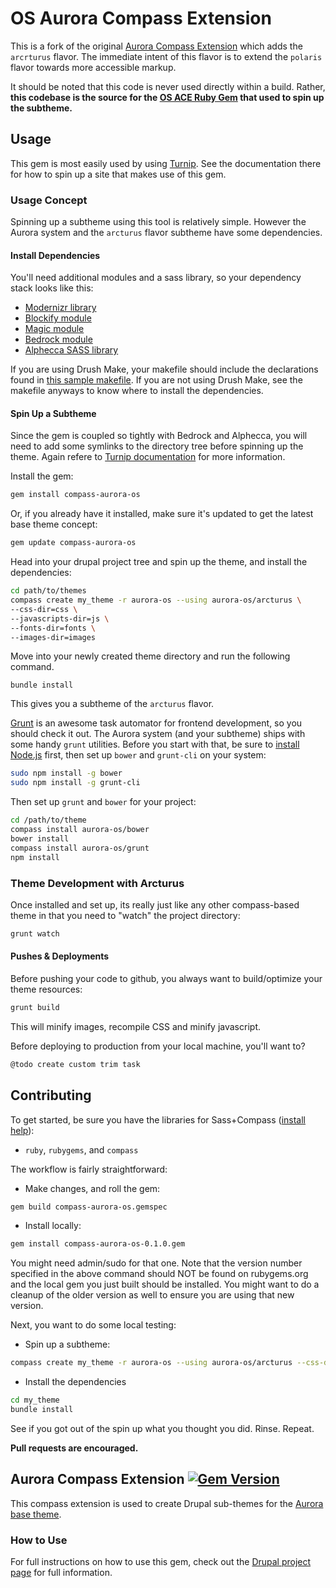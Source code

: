 # OS Aurora Compass Extension
This is a fork of the original [Aurora Compass Extension](https://github.com/Snugug/Aurora) which adds the `arcrturus` flavor. The immediate intent of this flavor is to extend the `polaris` flavor towards more accessible markup.

It should be noted that this code is never used directly within a build. Rather, **this codebase is the source for the [OS ACE Ruby Gem](http://rubygems.org/gems/compass-aurora-os) that used to spin up the subtheme.**

## Usage
This gem is most easily used by using [Turnip](https://github.com/opensourcery/turnip). See the documentation there for how to spin up a site that makes use of this gem.

### Usage Concept
Spinning up a subtheme using this tool is relatively simple. However the Aurora system and the `arcturus` flavor subtheme have some dependencies.

#### Install Dependencies
You'll need additional modules and a sass library, so your dependency stack looks like this:

* [Modernizr library](http://modernizr.com)
* [Blockify module](https://drupal.org/project/blockify)
* [Magic module](https://drupal.org/project/magic)
* [Bedrock module](https://github.com/opensourcery/bedrock.git)
* [Alphecca SASS library](https://github.com/opensourcery/alphecca.git)

If you are using Drush Make, your makefile should include the declarations found in [this sample makefile](https://github.com/opensourcery/vista-campus/blob/master/vista_campus/theme.make). If you are not using Drush Make, see the makefile anyways to know where to install the dependencies.

#### Spin Up a Subtheme

Since the gem is coupled so tightly with Bedrock and Alphecca, you will need to add some symlinks to the directory tree before spinning up the theme. Again refere to [Turnip documentation](https://github.com/opensourcery/turnip) for more information.

Install the gem:
```bash
gem install compass-aurora-os
```
Or, if you already have it installed, make sure it's updated to get the latest
base theme concept:
```bash
gem update compass-aurora-os
```

Head into your drupal project tree and spin up the theme, and install the dependencies:
```bash
cd path/to/themes
compass create my_theme -r aurora-os --using aurora-os/arcturus \
--css-dir=css \
--javascripts-dir=js \
--fonts-dir=fonts \
--images-dir=images
```
Move into your newly created theme directory and run the following command.
```
bundle install
```

This gives you a subtheme of the `arcturus` flavor.

[Grunt](http://gruntjs.com/) is an awesome task automator for frontend development, so you should check it out. The Aurora system (and your subtheme) ships with some handy `grunt` utilities. Before you start with that, be sure to [install Node.js](http://nodejs.org/) first, then set up `bower` and `grunt-cli` on your system:

```bash
sudo npm install -g bower
sudo npm install -g grunt-cli
```
Then set up `grunt` and `bower` for your project:

```bash
cd /path/to/theme
compass install aurora-os/bower
bower install
compass install aurora-os/grunt
npm install
```

### Theme Development with Arcturus
Once installed and set up, its really just like any other compass-based theme in that you need to "watch" the project directory:

```bash
grunt watch
```

#### Pushes & Deployments
Before pushing your code to github, you always want to build/optimize your theme resources:

```bash
grunt build
````

This will minify images, recompile CSS and minify javascript.

Before deploying to production from your local machine, you'll want to?

```bash
@todo create custom trim task
```

## Contributing
To get started, be sure you have the libraries for Sass+Compass ([install help](http://snugug.com/musings/installing-sass-and-compass-across-all-platform)):

* `ruby`, `rubygems`, and `compass`

The workflow is fairly straightforward:

* Make changes, and roll the gem:

```bash
gem build compass-aurora-os.gemspec
```

* Install locally:

```bash
gem install compass-aurora-os-0.1.0.gem
```

You might need admin/sudo for that one. Note that the version number specified in the above command should NOT be found on rubygems.org and the local gem you just built should be installed. You might want to do a cleanup of the older version as well to ensure you are using that new version.

Next, you want to do some local testing:

* Spin up a subtheme:

```bash
compass create my_theme -r aurora-os --using aurora-os/arcturus --css-dir=css --javascripts-dir=js --fonts-dir=fonts
````

* Install the dependencies

```bash
cd my_theme
bundle install
```

See if you got out of the spin up what you thought you did. Rinse. Repeat.

**Pull requests are encouraged.**

## Aurora Compass Extension [![Gem Version](https://badge.fury.io/rb/compass-aurora.png)](http://badge.fury.io/rb/compass-aurora)

This compass extension is used to create Drupal sub-themes for the [Aurora base theme](http://drupal.org/project/aurora).

### How to Use

For full instructions on how to use this gem, check out the [Drupal project page](http://drupal.org/project/aurora) for full information.

